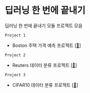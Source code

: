 # 딥러닝 한 번에 끝내기

딥러닝 한 번에 끝내기 모듈 프로젝트 모음

`Project 1`
- Boston 주택 가격 예측 프로젝트 [[🔗](https://github.com/wnsk0427/2023-AIFFEL-QUEST/blob/master/OneShotQUEST/Project1.ipynb)]

`Project 2`
- Reuters 데이터 분류 프로젝트 [[🔗](https://github.com/wnsk0427/2023-AIFFEL-QUEST/blob/master/OneShotQUEST/Project2.ipynb)]

`Project 3`
- CIFAR10 데이터 분류 프로젝트 [[🔗](https://github.com/wnsk0427/2023-AIFFEL-QUEST/blob/master/OneShotQUEST/Project3.ipynb)]

